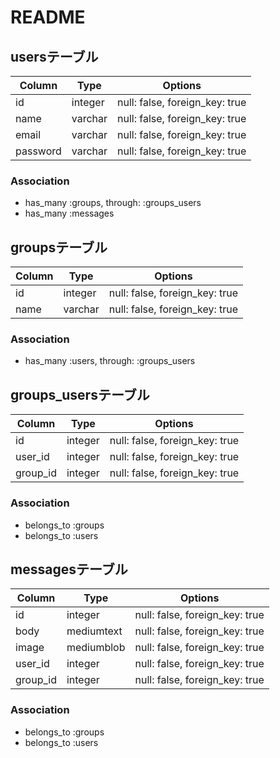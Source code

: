 # README
## usersテーブル
|Column|Type|Options|
|------|----|-------|
|id|integer|null: false, foreign_key: true|
|name|varchar|null: false, foreign_key: true|
|email|varchar|null: false, foreign_key: true|
|password|varchar|null: false, foreign_key: true|

### Association
- has_many :groups, through: :groups_users
- has_many :messages

## groupsテーブル
|Column|Type|Options|
|------|----|-------|
|id|integer|null: false, foreign_key: true|
|name|varchar|null: false, foreign_key: true|

### Association
- has_many :users, through: :groups_users

## groups_usersテーブル
|Column|Type|Options|
|------|----|-------|
|id|integer|null: false, foreign_key: true|
|user_id|integer|null: false, foreign_key: true|
|group_id|integer|null: false, foreign_key: true|

### Association
- belongs_to :groups
- belongs_to :users

## messagesテーブル
|Column|Type|Options|
|------|----|-------|
|id|integer|null: false, foreign_key: true|
|body|mediumtext|null: false, foreign_key: true|
|image|mediumblob|null: false, foreign_key: true|
|user_id|integer|null: false, foreign_key: true|
|group_id|integer|null: false, foreign_key: true|

### Association
- belongs_to :groups
- belongs_to :users
